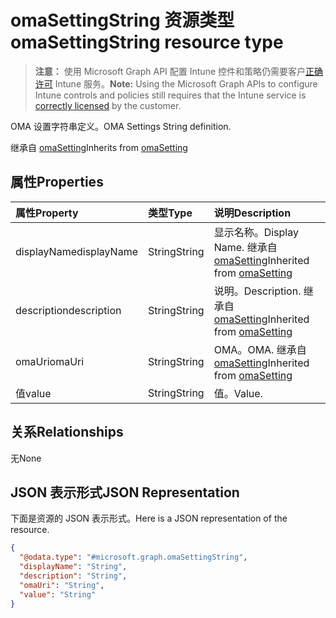 # <a name="omasettingstring-resource-type"></a><span data-ttu-id="d2414-101">omaSettingString 资源类型</span><span class="sxs-lookup"><span data-stu-id="d2414-101">omaSettingString resource type</span></span>

> <span data-ttu-id="d2414-102">**注意：** 使用 Microsoft Graph API 配置 Intune 控件和策略仍需要客户[正确许可](https://go.microsoft.com/fwlink/?linkid=839381) Intune 服务。</span><span class="sxs-lookup"><span data-stu-id="d2414-102">**Note:** Using the Microsoft Graph APIs to configure Intune controls and policies still requires that the Intune service is [correctly licensed](https://go.microsoft.com/fwlink/?linkid=839381) by the customer.</span></span>

<span data-ttu-id="d2414-103">OMA 设置字符串定义。</span><span class="sxs-lookup"><span data-stu-id="d2414-103">OMA Settings String definition.</span></span>

<span data-ttu-id="d2414-104">继承自 [omaSetting](../resources/intune_deviceconfig_omasetting.md)</span><span class="sxs-lookup"><span data-stu-id="d2414-104">Inherits from [omaSetting](../resources/intune_deviceconfig_omasetting.md)</span></span>

## <a name="properties"></a><span data-ttu-id="d2414-105">属性</span><span class="sxs-lookup"><span data-stu-id="d2414-105">Properties</span></span>
|<span data-ttu-id="d2414-106">属性</span><span class="sxs-lookup"><span data-stu-id="d2414-106">Property</span></span>|<span data-ttu-id="d2414-107">类型</span><span class="sxs-lookup"><span data-stu-id="d2414-107">Type</span></span>|<span data-ttu-id="d2414-108">说明</span><span class="sxs-lookup"><span data-stu-id="d2414-108">Description</span></span>|
|:---|:---|:---|
|<span data-ttu-id="d2414-109">displayName</span><span class="sxs-lookup"><span data-stu-id="d2414-109">displayName</span></span>|<span data-ttu-id="d2414-110">String</span><span class="sxs-lookup"><span data-stu-id="d2414-110">String</span></span>|<span data-ttu-id="d2414-111">显示名称。</span><span class="sxs-lookup"><span data-stu-id="d2414-111">Display Name.</span></span> <span data-ttu-id="d2414-112">继承自 [omaSetting](../resources/intune_deviceconfig_omasetting.md)</span><span class="sxs-lookup"><span data-stu-id="d2414-112">Inherited from [omaSetting](../resources/intune_deviceconfig_omasetting.md)</span></span>|
|<span data-ttu-id="d2414-113">description</span><span class="sxs-lookup"><span data-stu-id="d2414-113">description</span></span>|<span data-ttu-id="d2414-114">String</span><span class="sxs-lookup"><span data-stu-id="d2414-114">String</span></span>|<span data-ttu-id="d2414-115">说明。</span><span class="sxs-lookup"><span data-stu-id="d2414-115">Description.</span></span> <span data-ttu-id="d2414-116">继承自 [omaSetting](../resources/intune_deviceconfig_omasetting.md)</span><span class="sxs-lookup"><span data-stu-id="d2414-116">Inherited from [omaSetting](../resources/intune_deviceconfig_omasetting.md)</span></span>|
|<span data-ttu-id="d2414-117">omaUri</span><span class="sxs-lookup"><span data-stu-id="d2414-117">omaUri</span></span>|<span data-ttu-id="d2414-118">String</span><span class="sxs-lookup"><span data-stu-id="d2414-118">String</span></span>|<span data-ttu-id="d2414-119">OMA。</span><span class="sxs-lookup"><span data-stu-id="d2414-119">OMA.</span></span> <span data-ttu-id="d2414-120">继承自 [omaSetting](../resources/intune_deviceconfig_omasetting.md)</span><span class="sxs-lookup"><span data-stu-id="d2414-120">Inherited from [omaSetting](../resources/intune_deviceconfig_omasetting.md)</span></span>|
|<span data-ttu-id="d2414-121">值</span><span class="sxs-lookup"><span data-stu-id="d2414-121">value</span></span>|<span data-ttu-id="d2414-122">String</span><span class="sxs-lookup"><span data-stu-id="d2414-122">String</span></span>|<span data-ttu-id="d2414-123">值。</span><span class="sxs-lookup"><span data-stu-id="d2414-123">Value.</span></span>|

## <a name="relationships"></a><span data-ttu-id="d2414-124">关系</span><span class="sxs-lookup"><span data-stu-id="d2414-124">Relationships</span></span>
<span data-ttu-id="d2414-125">无</span><span class="sxs-lookup"><span data-stu-id="d2414-125">None</span></span>
## <a name="json-representation"></a><span data-ttu-id="d2414-126">JSON 表示形式</span><span class="sxs-lookup"><span data-stu-id="d2414-126">JSON Representation</span></span>
<span data-ttu-id="d2414-127">下面是资源的 JSON 表示形式。</span><span class="sxs-lookup"><span data-stu-id="d2414-127">Here is a JSON representation of the resource.</span></span>
<!--{
  "blockType": "resource",
  "baseType": "microsoft.graph.omaSetting",
  "@odata.type": "microsoft.graph.omaSettingString"
}-->
``` json
{
  "@odata.type": "#microsoft.graph.omaSettingString",
  "displayName": "String",
  "description": "String",
  "omaUri": "String",
  "value": "String"
}
```



